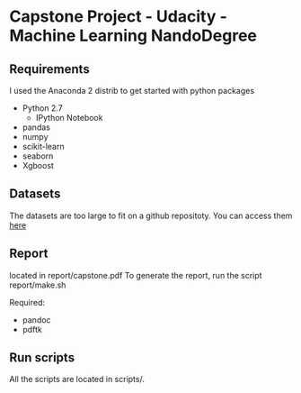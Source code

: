 # Capstone Project - Udacity - Machine Learning NandoDegree

## Requirements

I used the Anaconda 2 distrib to get started with python packages

* Python 2.7
  * IPython Notebook
* pandas
* numpy
* scikit-learn
* seaborn
* Xgboost

## Datasets

The datasets are too large to fit on a github repositoty.
You can access them [here](https://www.kaggle.com/c/airbnb-recruiting-new-user-bookings/data)

## Report

located in report/capstone.pdf
To generate the report, run the script report/make.sh

Required:

* pandoc
* pdftk

## Run scripts

All the scripts are located in scripts/.
